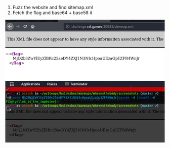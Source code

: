 1. Fuzz the website and find sitemap.xml
2. Fetch the flag and base64 + base58 it

![Screenshot](ss1.png)
![Screenshot](ss2.png)
